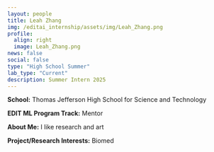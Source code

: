 ```yaml
---
layout: people
title: Leah Zhang
img: /editai_internship/assets/img/Leah_Zhang.png
profile:
  align: right
  image: Leah_Zhang.png
news: false
social: false
type: "High School Summer"
lab_type: "Current"
description: Summer Intern 2025
---
```


**School:** Thomas Jefferson High School for Science and Technology 

**EDIT ML Program Track:**
Mentor

**About Me:**
I like research and art 

**Project/Research Interests:**
Biomed
    